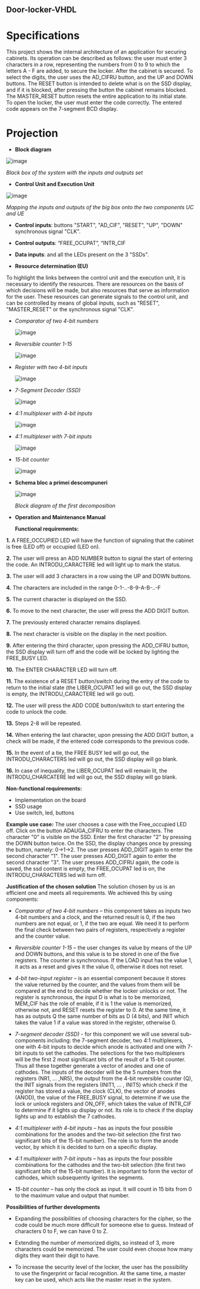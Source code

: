## Door-locker-VHDL

# Specifications
This project shows the internal architecture of an application for securing cabinets. Its operation can be described as follows: the user must enter 3 characters in a row, representing the numbers from 0 to 9 to which the letters A - F are added, to secure the locker. After the cabinet is secured. To select the digits, the user uses the AD_CIFRU button, and the UP and DOWN buttons. The RESET button is intended to delete what is on the SSD display, and if it is blocked, after pressing the button the cabinet remains blocked. The MASTER_RESET button resets the entire application to its initial state.
To open the locker, the user must enter the code correctly.
The entered code appears on the 7-segment BCD display.

# Projection

- **Block diagram**

![image](https://github.com/omuletzu/Door-locker-VHDL/assets/75565975/60bf8f2b-22c1-488c-965b-2da80883a012)

*Black box of the system with the inputs and outputs set*

- **Control Unit and Execution Unit**

![image](https://github.com/omuletzu/Door-locker-VHDL/assets/75565975/79fb1164-acc8-4903-baa3-1d719c9960c5)

*Mapping the inputs and outputs of the big box onto the two components UC and UE*


- **Control inputs**: buttons "START", "AD_CIF", "RESET", "UP", "DOWN" synchronous signal "CLK".

- **Control outputs**: “FREE_OCUPAT”, “INTR_CIF

- **Data inputs**: and all the LEDs present on the 3 "SSDs".

- **Resource determination (EU)**
  
To highlight the links between the control unit and the execution unit, it is necessary to identify the resources. There are resources on the basis of which decisions will be made, but also resources that serve as information for the user. These resources can generate signals to the control unit, and can be controlled by means of global inputs, such as "RESET", "MASTER_RESET" or the synchronous signal "CLK".

  - *Comparator of two 4-bit numbers*
    
    ![image](https://github.com/omuletzu/Door-locker-VHDL/assets/75565975/48d22615-06af-46be-a8f6-c82bb34af1ea)

  - *Reversible counter 1-15*
 
    ![image](https://github.com/omuletzu/Door-locker-VHDL/assets/75565975/474144a7-daa0-4f82-b4c5-f61fcaeb8953)

  - *Register with two 4-bit inputs*
 
    ![image](https://github.com/omuletzu/Door-locker-VHDL/assets/75565975/f6b9ffc5-402d-438c-b6bd-85e65c1139cb)

  - *7-Segment Decoder (SSD)*
 
    ![image](https://github.com/omuletzu/Door-locker-VHDL/assets/75565975/ff8ee57d-d85c-42b3-b1d2-a5da9afd239d)

  - *4:1 multiplexer with 4-bit inputs*
 
    ![image](https://github.com/omuletzu/Door-locker-VHDL/assets/75565975/66ea2140-a6cf-4902-a6c6-bff515a1b003)

  - *4:1 multiplexer with 7-bit inputs*
 
    ![image](https://github.com/omuletzu/Door-locker-VHDL/assets/75565975/9e4b3580-2cbf-4dd5-953b-dc24cfde0cfe)

  - *15-bit counter*
 
    ![image](https://github.com/omuletzu/Door-locker-VHDL/assets/75565975/6e3c733a-27ab-4b8c-9bb8-6a5322f520cf)


    
- **Schema bloc a primei descompuneri**

  
  ![image](https://github.com/omuletzu/Door-locker-VHDL/assets/75565975/e813ef07-b410-43f2-9ad5-62b589126405)

  *Block diagram of the first decomposition*



- **Operation and Maintenance Manual**

  **Functional requirements:**
  
**1.** A FREE_OCCUPIED LED will have the function of signaling that the cabinet is free (LED off) or occupied (LED on).

**2.** The user will press an ADD NUMBER button to signal the start of entering the code. An INTRODU_CARACTERE led will light up to mark the status.

**3.** The user will add 3 characters in a row using the UP and DOWN buttons.

**4.** The characters are included in the range 0-1-..-8-9-A-B-..-F

**5.** The current character is displayed on the SSD.

**6.** To move to the next character, the user will press the ADD DIGIT button.

**7.** The previously entered character remains displayed.

**8.** The next character is visible on the display in the next position.

**9.** After entering the third character, upon pressing the ADD_CIFRU button, the SSD display will turn off and the code will be locked by lighting the FREE_BUSY LED.

**10.** The ENTER CHARACTER LED will turn off.

**11.** The existence of a RESET button/switch during the entry of the code to return to the initial state (the LIBER_OCUPAT led will go out, the SSD display is empty, the INTRODU_CARACTERE led will go out).

**12.** The user will press the ADD CODE button/switch to start entering the code to unlock the code.

**13.** Steps 2-8 will be repeated.

**14.** When entering the last character, upon pressing the ADD DIGIT button, a check will be made, if the entered code corresponds to the previous code.

**15.** In the event of a tie, the FREE BUSY led will go out, the INTRODU_CHARACTERS led will go out, the SSD display will go blank.

**16.** In case of inequality, the LIBER_OCUPAT led will remain lit, the INTRODU_CHARCATERE led will go out, the SSD display will go blank.


  **Non-functional requirements:** 
  - Implementation on the board
  - SSD usage 
  - Use switch, led, buttons

  **Example use case:**
  The user chooses a case with the Free_occupied LED off. Click on the button ADAUGA_CIFRU to enter the characters. The character "0" is visible on the SSD. Enter the first character "2" by pressing the DOWN button twice. On the SSD, the display changes once by pressing the button, namely: 0->1->2. The user presses ADD_DIGIT again to enter the second character "1". The user presses ADD_DIGIT again to enter the second character "3". The user presses ADD_CIFRU again, the code is saved, the ssd content is empty, the FREE_OCUPAT led is on, the INTRODU_CHARACTERS led will turn off.

  **Justification of the chosen solution**
  The solution chosen by us is an efficient one and meets all requirements. We achieved this by using components:
  
 - *Comparator of two 4-bit numbers* – this component takes as inputs two 4-bit numbers and a clock, and the returned result is 0, if the two numbers are not equal, or 1, if the two are equal. We need it to perform the final check between two pairs of registers, respectively a register and the counter value.

 - *Reversible counter 1-15* – the user changes its value by means of the UP and DOWN buttons, and this value is to be stored in one of the five registers. The counter is synchronous. If the LOAD input has the value 1, it acts as a reset and gives it the value 0, otherwise it does not reset.

 - *4-bit two-input register* – is an essential component because it stores the value returned by the counter, and the values from them will be compared at the end to decide whether the locker unlocks or not. The register is synchronous, the input D is what is to be memorized, MEM_CIF has the role of enable, if it is 1 the value is memorized, otherwise not, and RESET resets the register to 0. At the same time, it has as outputs Q the same number of bits as D (4 bits), and INIT which takes the value 1 if a value was stored in the register, otherwise 0.

 - *7-segment decoder (SSD)* - for this component we will use several sub-components including: the 7-segment decoder, two 4:1 multiplexers, one with 4-bit inputs to decide which anode is activated and one with 7-bit inputs to set the cathodes. The selections for the two multiplexers will be the first 2 most significant bits of the result of a 15-bit counter. Thus all these together generate a vector of anodes and one of cathodes. The inputs of the decoder will be the 5 numbers from the registers (NR1, ... ,NR5), the output from the 4-bit reversible counter (Q), the INIT signals from the registers (INIT1, ... , INIT5) which check if the register has stored a value, the clock (CLK), the vector of anodes (ANOD), the value of the FREE_BUSY signal, to determine if we use the lock or unlock registers and ON_OFF, which takes the value of INTR_CIF to determine if it lights up display or not. Its role is to check if the display lights up and to establish the 7 cathodes.

  - *4:1 multiplexer with 4-bit inputs* – has as inputs the four possible combinations for the anodes and the two-bit selection (the first two significant bits of the 15-bit number). The role is to form the anode vector, by which it is decided to turn on a specific display.

 - *4:1 multiplexer with 7-bit inputs* – has as inputs the four possible combinations for the cathodes and the two-bit selection (the first two significant bits of the 15-bit number). It is important to form the vector of cathodes, which subsequently ignites the segments.

 - *15-bit counter* – has only the clock as input. It will count in 15 bits from 0 to the maximum value and output that number.


  **Possibilities of further developments**
  
  - Expanding the possibilities of choosing characters for the cipher, so the code could be much more difficult for someone else to guess. Instead of characters 0 to F, we can have 0 to Z.
    
  - Extending the number of memorized digits, so instead of 3, more characters could be memorized. The user could even choose how many digits they want their digit to have.
    
  - To increase the security level of the locker, the user has the possibility to use the fingerprint or facial recognition. At the same time, a master key can be used, which acts like the master reset in the system.

    
